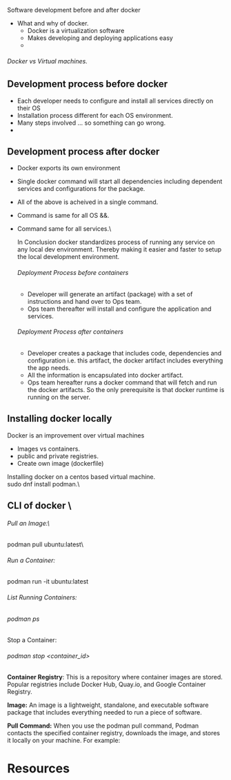 Software development before and after docker
- What and why of docker.
  -   Docker is a virtualization software
  -   Makes developing and deploying applications easy
  -     
###### Docker vs Virtual machines.

Development process before docker 
------------------------------------
-  Each developer needs to configure and install all services directly on their OS
  -  Installation process different for each OS environment.
  -  Many steps involved ... so something can go wrong.
  -    

Development process after docker 
------------------------------------
- Docker exports its own environment
- Single docker command will start all dependencies including dependent services and configurations for the package.
- All of the above is acheived in a single command.
- Command is same for all OS &&.
- Command same for all services.\

  In Conclusion docker standardizes process of running any service on any local dev environment. Thereby making it easier and faster to setup the local development environment.

  ###### Deployment Process before containers
  - Developer will generate an artifact (package) with a set of instructions and hand over to Ops team.
  - Ops team thereafter will install and configure the application and services.  
   
   ###### Deployment Process after containers
  - Developer creates a package that includes code, dependencies and configuration i.e. this artifact, the docker artifact  includes everything the app needs.
  - All the information is encapsulated into docker artifact.
  - Ops team hereafter runs a docker command that will fetch and run the docker artifacts. So the only prerequisite is that docker runtime is running on the server.
 













Installing docker locally 
----------------------------
Docker is an improvement over virtual machines
 - Images vs containers.
 - public and private registries.
 - Create own image (dockerfile)

Installing docker on a centos based virtual machine.\
sudo dnf install podman.\ 

CLI of docker \
------------
###### Pull an Image:\

podman pull ubuntu:latest\

###### Run a Container:

podman run -it ubuntu:latest
###### List Running Containers:

###### podman ps
Stop a Container:

###### podman stop <container_id>

**Container Registry**: This is a repository where container images are stored. Popular registries include Docker Hub, Quay.io, and Google Container Registry.

**Image:** An image is a lightweight, standalone, and executable software package that includes everything needed to run a piece of software.

**Pull Command:** When you use the podman pull command, Podman contacts the specified container registry, downloads the image, and stores it locally on your machine. For example:

Resources 
==========
